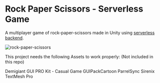 # Rock Paper Scissors - Serverless Game

A multiplayer game of rock-paper-scissors made in Unity using [serverless backend](https://github.com/kalkatos/functions-game).

![rock-paper-scissors](https://github.com/kalkatos/instruction-images/blob/main/rps_multiplayer_v0.1.22-short.gif)

This project needs the following Assets to work properly: (Not included in this repo)

Demigiant
GUI PRO Kit - Casual Game
GUIPackCartoon
ParrelSync
Sirenix
TextMesh Pro
